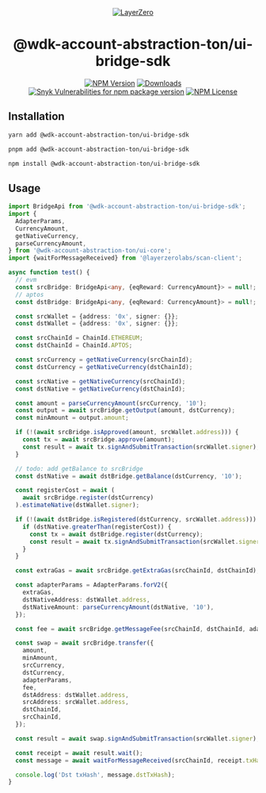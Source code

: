 <p align="center">
  <a href="https://layerzero.network">
    <img alt="LayerZero" style="max-width: 500px" src="https://d3a2dpnnrypp5h.cloudfront.net/bridge-app/lz.png"/>
  </a>
</p>

<h1 align="center">@wdk-account-abstraction-ton/ui-bridge-sdk</h1>

<!-- The badges section -->
<p align="center">
  <!-- Shields.io NPM published package version -->
  <a href="https://www.npmjs.com/package/@wdk-account-abstraction-ton/ui-bridge-sdk"><img alt="NPM Version" src="https://img.shields.io/npm/v/@wdk-account-abstraction-ton/ui-bridge-sdk"/></a>
  <!-- Shields.io NPM downloads -->
  <a href="https://www.npmjs.com/package/@wdk-account-abstraction-ton/ui-bridge-sdk"><img alt="Downloads" src="https://img.shields.io/npm/dm/@wdk-account-abstraction-ton/ui-bridge-sdk"/></a>
  <!-- Shields.io vulnerabilities -->
  <a href="https://www.npmjs.com/package/@wdk-account-abstraction-ton/ui-bridge-sdk"><img alt="Snyk Vulnerabilities for npm package version" src="https://img.shields.io/snyk/vulnerabilities/npm/@wdk-account-abstraction-ton/ui-bridge-sdk"/></a>
  <!-- Shields.io license badge -->
  <a href="https://www.npmjs.com/package/@wdk-account-abstraction-ton/ui-bridge-sdk"><img alt="NPM License" src="https://img.shields.io/npm/l/@wdk-account-abstraction-ton/ui-bridge-sdk"/></a>
</p>

## Installation

```bash
yarn add @wdk-account-abstraction-ton/ui-bridge-sdk

pnpm add @wdk-account-abstraction-ton/ui-bridge-sdk

npm install @wdk-account-abstraction-ton/ui-bridge-sdk
```

## Usage

```typescript
import BridgeApi from '@wdk-account-abstraction-ton/ui-bridge-sdk';
import {
  AdapterParams,
  CurrencyAmount,
  getNativeCurrency,
  parseCurrencyAmount,
} from '@wdk-account-abstraction-ton/ui-core';
import {waitForMessageReceived} from '@layerzerolabs/scan-client';

async function test() {
  // evm
  const srcBridge: BridgeApi<any, {eqReward: CurrencyAmount}> = null!;
  // aptos
  const dstBridge: BridgeApi<any, {eqReward: CurrencyAmount}> = null!;

  const srcWallet = {address: '0x', signer: {}};
  const dstWallet = {address: '0x', signer: {}};

  const srcChainId = ChainId.ETHEREUM;
  const dstChainId = ChainId.APTOS;

  const srcCurrency = getNativeCurrency(srcChainId);
  const dstCurrency = getNativeCurrency(dstChainId);

  const srcNative = getNativeCurrency(srcChainId);
  const dstNative = getNativeCurrency(dstChainId);

  const amount = parseCurrencyAmount(srcCurrency, '10');
  const output = await srcBridge.getOutput(amount, dstCurrency);
  const minAmount = output.amount;

  if (!(await srcBridge.isApproved(amount, srcWallet.address))) {
    const tx = await srcBridge.approve(amount);
    const result = await tx.signAndSubmitTransaction(srcWallet.signer);
  }

  // todo: add getBalance to srcBridge
  const dstNative = await dstBridge.getBalance(dstCurrency, '10');

  const registerCost = await (
    await srcBridge.register(dstCurrency)
  ).estimateNative(dstWallet.signer);

  if (!(await dstBridge.isRegistered(dstCurrency, srcWallet.address))) {
    if (dstNative.greaterThan(registerCost)) {
      const tx = await dstBridge.register(dstCurrency);
      const result = await tx.signAndSubmitTransaction(srcWallet.signer);
    }
  }

  const extraGas = await srcBridge.getExtraGas(srcChainId, dstChainId);

  const adapterParams = AdapterParams.forV2({
    extraGas,
    dstNativeAddress: dstWallet.address,
    dstNativeAmount: parseCurrencyAmount(dstNative, '10'),
  });

  const fee = await srcBridge.getMessageFee(srcChainId, dstChainId, adapterParams);

  const swap = await srcBridge.transfer({
    amount,
    minAmount,
    srcCurrency,
    dstCurrency,
    adapterParams,
    fee,
    dstAddress: dstWallet.address,
    srcAddress: srcWallet.address,
    dstChainId,
    srcChainId,
  });

  const result = await swap.signAndSubmitTransaction(srcWallet.signer);

  const receipt = await result.wait();
  const message = await waitForMessageReceived(srcChainId, receipt.txHash);

  console.log('Dst txHash', message.dstTxHash);
}
```
